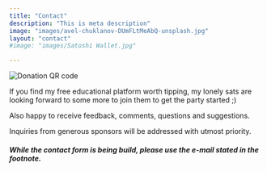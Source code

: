 ```yaml
---
title: "Contact"
description: "This is meta description"
image: "images/avel-chuklanov-DUmFLtMeAbQ-unsplash.jpg"
layout: "contact"
#image: "images/Satoshi Wallet.jpg"

---
```



![Donation QR code](/images/Satoshi_Wallet_small.jpg)


If you find my free educational platform worth tipping, my lonely sats are looking forward to some more to join them to get the party started ;)

Also happy to receive feedback, comments, questions and suggestions. 

Inquiries from generous sponsors will be addressed with utmost priority.

##### While the contact form is being build, please use the e-mail stated in the footnote.
<br><br>



